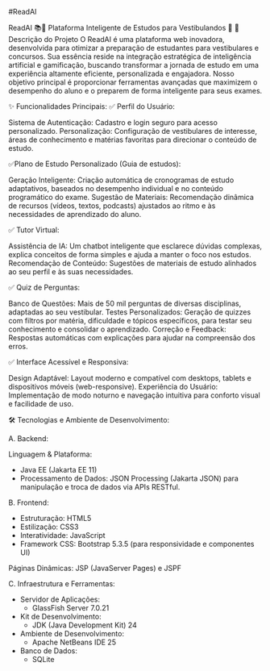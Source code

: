 #ReadAI

ReadAI 📚🤖
Plataforma Inteligente de Estudos para Vestibulandos 🚀
📌 Descrição do Projeto
O ReadAI é uma plataforma web inovadora, desenvolvida para otimizar a preparação de estudantes para vestibulares e concursos. Sua essência reside na integração estratégica de inteligência artificial e gamificação, buscando transformar a jornada de estudo em uma experiência altamente eficiente, personalizada e engajadora. Nosso objetivo principal é proporcionar ferramentas avançadas que maximizem o desempenho do aluno e o preparem de forma inteligente para seus exames.

✨ Funcionalidades Principais:
✅ Perfil do Usuário:

 Sistema de Autenticação: Cadastro e login seguro para acesso personalizado.
Personalização: Configuração de vestibulares de interesse, áreas de conhecimento e matérias favoritas para direcionar o conteúdo de estudo.

 ✅Plano de Estudo Personalizado (Guia de estudos):

Geração Inteligente: Criação automática de cronogramas de estudo adaptativos, baseados no desempenho individual e no conteúdo programático do exame.
Sugestão de Materiais: Recomendação dinâmica de recursos (vídeos, textos, podcasts) ajustados ao ritmo e às necessidades de aprendizado do aluno.

✅ Tutor Virtual:

Assistência de IA: Um chatbot inteligente que esclarece dúvidas complexas, explica conceitos de forma simples e ajuda a manter o foco nos estudos.
Recomendação de Conteúdo: Sugestões de materiais de estudo alinhados ao seu perfil e às suas necessidades.

✅ Quiz de Perguntas:

Banco de Questões: Mais de 50 mil perguntas de diversas disciplinas, adaptadas ao seu vestibular.
Testes Personalizados: Geração de quizzes com filtros por matéria, dificuldade e tópicos específicos, para testar seu conhecimento e consolidar o aprendizado.
Correção e Feedback: Respostas automáticas com explicações para ajudar na compreensão dos erros.

✅ Interface Acessível e Responsiva:

Design Adaptável: Layout moderno e compatível com desktops, tablets e dispositivos móveis (web-responsive).
Experiência do Usuário: Implementação de modo noturno e navegação intuitiva para conforto visual e facilidade de uso.


🛠 Tecnologias e Ambiente de Desenvolvimento:

A. Backend:

Linguagem & Plataforma: 

- Java EE (Jakarta EE 11)
- Processamento de Dados: JSON Processing (Jakarta JSON) para manipulação e troca de dados via APIs RESTful.

B. Frontend:

- Estruturação: HTML5
- Estilização: CSS3
- Interatividade: JavaScript
- Framework CSS: Bootstrap 5.3.5 (para responsividade e componentes UI)


Páginas Dinâmicas: JSP (JavaServer Pages) e JSPF 

C. Infraestrutura e Ferramentas:

- Servidor de Aplicações:
    - GlassFish Server 7.0.21
- Kit de Desenvolvimento:
    - JDK (Java Development Kit) 24
- Ambiente de Desenvolvimento:
    - Apache NetBeans IDE 25
- Banco de Dados:
     - SQLite

